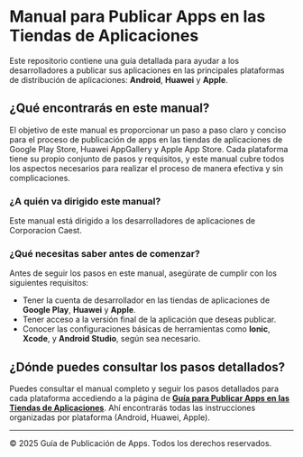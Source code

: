 # Manual para Publicar Apps en las Tiendas de Aplicaciones

Este repositorio contiene una guía detallada para ayudar a los desarrolladores a publicar sus aplicaciones en las principales plataformas de distribución de aplicaciones: **Android**, **Huawei** y **Apple**.

## ¿Qué encontrarás en este manual?

El objetivo de este manual es proporcionar un paso a paso claro y conciso para el proceso de publicación de apps en las tiendas de aplicaciones de Google Play Store, Huawei AppGallery y Apple App Store. Cada plataforma tiene su propio conjunto de pasos y requisitos, y este manual cubre todos los aspectos necesarios para realizar el proceso de manera efectiva y sin complicaciones.

### ¿A quién va dirigido este manual?

Este manual está dirigido a los desarrolladores de aplicaciones de Corporacion Caest.

### ¿Qué necesitas saber antes de comenzar?

Antes de seguir los pasos en este manual, asegúrate de cumplir con los siguientes requisitos:

- Tener la cuenta de desarrollador en las tiendas de aplicaciones de **Google Play**, **Huawei** y **Apple**.
- Tener acceso a la versión final de la aplicación que deseas publicar.
- Conocer las configuraciones básicas de herramientas como **Ionic**, **Xcode**, y **Android Studio**, según sea necesario.

## ¿Dónde puedes consultar los pasos detallados?

Puedes consultar el manual completo y seguir los pasos detallados para cada plataforma accediendo a la página de **[Guía para Publicar Apps en las Tiendas de Aplicaciones](enlace_a_tu_pagina_de_github_pages)**. Ahí encontrarás todas las instrucciones organizadas por plataforma (Android, Huawei, Apple).

---

© 2025 Guía de Publicación de Apps. Todos los derechos reservados.
